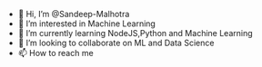 - 👋 Hi, I’m @Sandeep-Malhotra
- 👀 I’m interested in Machine Learning
- 🌱 I’m currently learning NodeJS,Python and Machine Learning
- 💞️ I’m looking to collaborate on ML and Data Science
- 📫 How to reach me 

<!---
Sandeep-Malhotra/Sandeep-Malhotra is a ✨ special ✨ repository because its `README.md` (this file) appears on your GitHub profile.
You can click the Preview link to take a look at your changes.
--->
